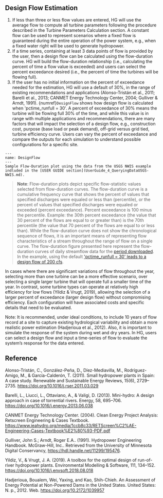 ## Design Flow Estimation

1.	If less than three or less flow values are entered, HG will use the average flow to compute all turbine parameters following the procedure described in the Turbine Parameters Calculation section. A constant flow can be used to represent scenarios where a fixed flow is guaranteed during the entire operation of the power system, e.g., when a fixed water right will be used to generate hydropower. 
2.	If a time series, containing at least 3 data points of flow is provided by the user, then a design flow can be calculated using the flow-duration curve. HG will build the flow-duration relationship (i.e., calculating the percent of time a flow value is exceeded) and users can select the percent exceedance desired (i.e., the percent of time the turbines will be flowing full). 
3.	If the user has no initial information on the percent of exceedance needed for the estimation, HG will use a default of 30%, in the range of existing recommendations and applications (Alonso-Tristán et al., 2011; Barelli et al., 2013; CANMET Energy Technology Center, 2004; Gulliver & Arndt, 1991). {numref}`DesignFlow` shows how design flow is calculated when 'pctime_runfull = 30'. A percent of exceedance of 30% means the turbine will be flowing full 30% of the time, and while this value is in range with multiple applications and recommendations, there are many factors that will impact the selection of a design flow, e.g., construction cost, purpose (base load or peak demand), off-grid versus grid tied, turbine efficiency curve. Users can vary the percent of exceedance and compare the outputs for each simulation to understand possible configurations for a specific site.


```{figure} DesignFlow.SVG
---
name: DesignFlow
---
Sample Flow-Duration plot using the data from the USGS NWIS example indluded in the [USER GUIDE section](UserGuide_4_QueryingDataUSGS-NWIS.md).
```


> **Note**: Flow-duration plots depict specific flow-statistic values selected from flow-duration curves. 
> The flow-duration curve is a cumulative frequency curve that shows the percent of values that specified 
> discharges were equaled or less than (percentile), or the percent of values that specified discharges 
> were equaled or exceeded (percent exceedance). Percent exceedance is 100 minus the percentile. 
> Example: the 30th percent exceedance (the value that 30 percent of the flows are equal to or greater than)
> is the 70th percentile (the value that 70 percent of the flows are equal to or less than). 
> While the flow-duration curve does not show the chronological sequence of flows, it is an important means 
> of representing flow characteristics of a stream throughout the range of flow on a single curve. 
> The flow-duration figure presented here represent the flow-duration curves of daily streamflow data for 
>  the [period downloaded](UserGuide_4_QueryingDataUSGS-NWIS.md). In the example, using the default ['pctime_runfull = 30' leads to a design flow of 200 cfs](UserGuide_4_QueryingDataUSGS-NWIS.md).


In cases where there are significant variations of flow throughout the year, selecting more than one turbine can be a more effective scenario, over selecting a single larger turbine that will operate full a smaller time of the year. In contrast, some turbine types can operate at relatively high efficiency for low flows (Yildiz & Vrugt, 2019), allowing the selection of a larger percent of exceedance (larger design flow) without compromising efficiency. Each configuration will have associated costs and specific details that need to be evaluated.

Note: It is recommended, under ideal conditions, to include 10 years of flow record at a site to capture existing hydrological variability and obtain a more realistic power estimation (Hadjerioua et al., 2012). Also, it is important to simulate the response of the system during wet and dry years. In HG, users can select a design flow and input a time-series of flow to evaluate the system’s response for the data entered.

## Reference 
Alonso-Tristán, C., González-Peña, D., Díez-Mediavilla, M., Rodríguez-Amigo, M., & García-Calderón, T. (2011). Small hydropower plants in Spain: A case study. Renewable and Sustainable Energy Reviews, 15(6), 2729–2735. https://doi.org/10.1016/j.rser.2011.03.029 

Barelli, L., Liucci, L., Ottaviano, A., & Valigi, D. (2013). Mini-hydro: A design approach in case of torrential rivers. Energy, 58, 695–706. https://doi.org/10.1016/j.energy.2013.06.038 

CANMET Energy Technology Center. (2004). Clean Energy Project Analysis: Retscreen Engineering & Cases Textbook. https://www.ieahydro.org/media/1ccb8c33/RETScreen%C2%AE-Engineering-Cases-Textbook%E2%80%93-PDF.pdf 

Gulliver, John S.; Arndt, Roger E.A.. (1991). Hydropower Engineering Handbook. McGraw-Hill, Inc.. Retrieved from the University of Minnesota Digital Conservancy, https://hdl.handle.net/11299/195476. 

Yildiz, V., & Vrugt, J. A. (2019). A toolbox for the optimal design of run-of-river hydropower plants. Environmental Modelling & Software, 111, 134–152. https://doi.org/10.1016/j.envsoft.2018.08.018 

Hadjerioua, Boualem, Wei, Yaxing, and Kao, Shih-Chieh. An Assessment of Energy Potential at Non-Powered Dams in the United States. United States: N. p., 2012. Web. https://doi.org/10.2172/1039957 

